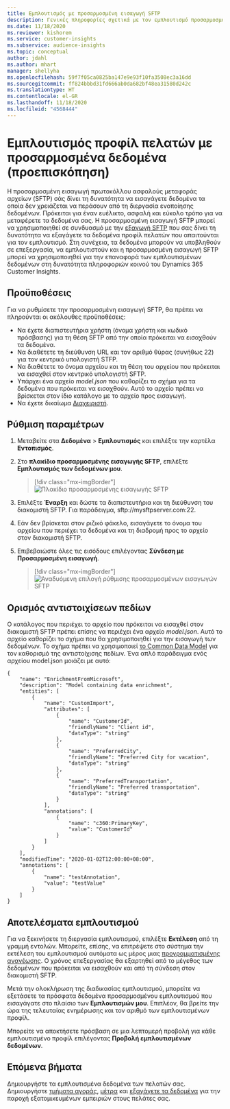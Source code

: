```yaml
---
title: Εμπλουτισμός με προσαρμοσμένη εισαγωγή SFTP
description: Γενικές πληροφορίες σχετικά με τον εμπλουτισμό προσαρμοσμένων εισαγωγών SFTP.
ms.date: 11/18/2020
ms.reviewer: kishorem
ms.service: customer-insights
ms.subservice: audience-insights
ms.topic: conceptual
author: jdahl
ms.author: mhart
manager: shellyha
ms.openlocfilehash: 59f7f05ca0825ba147e9e93f10fa3508ec3a16dd
ms.sourcegitcommit: ff824bbbd31fd666ab0da682bf48ea31580d242c
ms.translationtype: HT
ms.contentlocale: el-GR
ms.lasthandoff: 11/18/2020
ms.locfileid: "4568444"
---
```

# <a name="enrich-customer-profiles-with-custom-data-preview"></a>Εμπλουτισμός προφίλ πελατών με προσαρμοσμένα δεδομένα (προεπισκόπηση)

Η προσαρμοσμένη εισαγωγή πρωτοκόλλου ασφαλούς μεταφοράς αρχείων (SFTP) σάς δίνει τη δυνατότητα να εισαγάγετε δεδομένα τα οποία δεν χρειάζεται να περάσουν από τη διεργασία ενοποίησης δεδομένων. Πρόκειται για έναν ευέλικτο, ασφαλή και εύκολο τρόπο για να μεταφέρετε τα δεδομένα σας. Η προσαρμοσμένη εισαγωγή SFTP μπορεί να χρησιμοποιηθεί σε συνδυασμό με την [εξαγωγή SFTP](export-sftp.md) που σας δίνει τη δυνατότητα να εξαγάγετε τα δεδομένα προφίλ πελατών που απαιτούνται για τον εμπλουτισμό. Στη συνέχεια, τα δεδομένα μπορούν να υποβληθούν σε επεξεργασία, να εμπλουτιστούν και η προσαρμοσμένη εισαγωγή SFTP μπορεί να χρησιμοποιηθεί για την επαναφορά των εμπλουτισμένων δεδομένων στη δυνατότητα πληροφοριών κοινού του Dynamics 365 Customer Insights.

## <a name="prerequisites"></a>Προϋποθέσεις

Για να ρυθμίσετε την προσαρμοσμένη εισαγωγή SFTP, θα πρέπει να πληρούνται οι ακόλουθες προϋποθέσεις:

- Να έχετε διαπιστευτήρια χρήστη (όνομα χρήστη και κωδικό πρόσβασης) για τη θέση SFTP από την οποία πρόκειται να εισαχθούν τα δεδομένα.
- Να διαθέτετε τη διεύθυνση URL και τον αριθμό θύρας (συνήθως 22) για τον κεντρικό υπολογιστή STFP.
- Να διαθέτετε το όνομα αρχείου και τη θέση του αρχείου που πρόκειται να εισαχθεί στον κεντρικό υπολογιστή SFTP.
- Υπάρχει ένα αρχείο *model.json* που καθορίζει το σχήμα για τα δεδομένα που πρόκειται να εισαχθούν. Αυτό το αρχείο πρέπει να βρίσκεται στον ίδιο κατάλογο με το αρχείο προς εισαγωγή.
- Να έχετε δικαίωμα [Διαχειριστή](permissions.md#administrator).

## <a name="configuration"></a>Ρύθμιση παραμέτρων

1. Μεταβείτε στα **Δεδομένα** > **Εμπλουτισμός** και επιλέξτε την καρτέλα **Εντοπισμός**.

1. Στο **πλακίδιο προσαρμοσμένης εισαγωγής SFTP**, επιλέξτε **Εμπλουτισμός των δεδομένων μου**.

   > [!div class="mx-imgBorder"]
   > ![Πλακίδιο προσαρμοσμένης εισαγωγής SFTP](media/SFTP_Custom_Import_tile.png "Πλακίδιο προσαρμοσμένης εισαγωγής SFTP")

1. Επιλέξτε **Έναρξη** και δώστε τα διαπιστευτήρια και τη διεύθυνση του διακομιστή SFTP. Για παράδειγμα, sftp://mysftpserver.com:22.

1. Εάν δεν βρίσκεται στον ριζικό φάκελο, εισαγάγετε το όνομα του αρχείου που περιέχει τα δεδομένα και τη διαδρομή προς το αρχείο στον διακομιστή SFTP.

1. Επιβεβαιώστε όλες τις εισόδους επιλέγοντας **Σύνδεση με Προσαρμοσμένη εισαγωγή**.

   > [!div class="mx-imgBorder"]
   > ![Αναδυόμενη επιλογή ρύθμισης προσαρμοσμένων εισαγωγών SFTP](media/SFTP_Custom_Import_Configuration_flyout.png "Αναδυόμενη επιλογή ρύθμισης προσαρμοσμένων εισαγωγών SFTP")

## <a name="defining-field-mappings"></a>Ορισμός αντιστοιχίσεων πεδίων 

Ο κατάλογος που περιέχει το αρχείο που πρόκειται να εισαχθεί στον διακομιστή SFTP πρέπει επίσης να περιέχει ένα αρχείο *model.json*. Αυτό το αρχείο καθορίζει το σχήμα που θα χρησιμοποιηθεί για την εισαγωγή των δεδομένων. Το σχήμα πρέπει να χρησιμοποιεί [το Common Data Model](https://docs.microsoft.com/common-data-model/) για τον καθορισμό της αντιστοίχισης πεδίων. Ένα απλό παράδειγμα ενός αρχείου model.json μοιάζει με αυτό:

```
{
    "name": "EnrichmentFromMicrosoft",
    "description": "Model containing data enrichment",
    "entities": [
        {
            "name": "CustomImport",
            "attributes": [
                {
                    "name": "CustomerId",
                    "friendlyName": "Client id",
                    "dataType": "string"
                },
                {
                    "name": "PreferredCity",
                    "friendlyName": "Preferred City for vacation",
                    "dataType": "string"
                },
                {
                    "name": "PreferredTransportation",
                    "friendlyName": "Preferred transportation",
                    "dataType": "string"
                }
            ],
            "annotations": [
                {
                    "name": "c360:PrimaryKey",
                    "value": "CustomerId"
                }
            ]
        }
    ],
    "modifiedTime": "2020-01-02T12:00:00+08:00",
    "annotations": [
        {
            "name": "testAnnotation",
            "value": "testValue"
        }
    ]
}
```

## <a name="enrichment-results"></a>Αποτελέσματα εμπλουτισμού

Για να ξεκινήσετε τη διεργασία εμπλουτισμού, επιλέξτε **Εκτέλεση** από τη γραμμή εντολών. Μπορείτε, επίσης, να επιτρέψετε στο σύστημα την εκτέλεση του εμπλουτισμού αυτόματα ως μέρος μιας [προγραμματισμένης ανανέωσης](system.md#schedule-tab). Ο χρόνος επεξεργασίας θα εξαρτηθεί από το μέγεθος των δεδομένων που πρόκειται να εισαχθούν και από τη σύνδεση στον διακομιστή SFTP.

Μετά την ολοκλήρωση της διαδικασίας εμπλουτισμού, μπορείτε να εξετάσετε τα πρόσφατα δεδομένα προσαρμοσμένου εμπλουτισμού που εισαγάγατε στο πλαίσιο των **Εμπλουτισμών μου**. Επιπλέον, θα βρείτε την ώρα της τελευταίας ενημέρωσης και τον αριθμό των εμπλουτισμένων προφίλ.

Μπορείτε να αποκτήσετε πρόσβαση σε μια λεπτομερή προβολή για κάθε εμπλουτισμένο προφίλ επιλέγοντας **Προβολή εμπλουτισμένων δεδομένων**.

## <a name="next-steps"></a>Επόμενα βήματα

Δημιουργήστε τα εμπλουτισμένα δεδομένα των πελατών σας. Δημιουργήστε [τμήματα αγοράς](segments.md), [μέτρα](measures.md) και [εξαγάγετε τα δεδομένα](export-destinations.md) για την παροχή εξατομικευμένων εμπειριών στους πελάτες σας.


